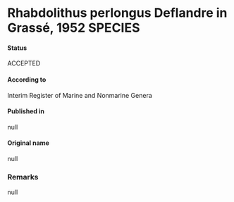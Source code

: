 Rhabdolithus perlongus Deflandre in Grassé, 1952 SPECIES
=======

#### Status
ACCEPTED

#### According to
Interim Register of Marine and Nonmarine Genera

#### Published in
null

#### Original name
null

### Remarks
null